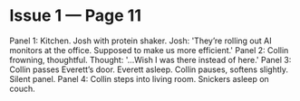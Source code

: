 # Issue 1 — Page 11

Panel 1: Kitchen. Josh with protein shaker. Josh: 'They’re rolling out AI monitors at the office. Supposed to make us more efficient.'
Panel 2: Collin frowning, thoughtful. Thought: '…Wish I was there instead of here.'
Panel 3: Collin passes Everett’s door. Everett asleep. Collin pauses, softens slightly. Silent panel.
Panel 4: Collin steps into living room. Snickers asleep on couch.
